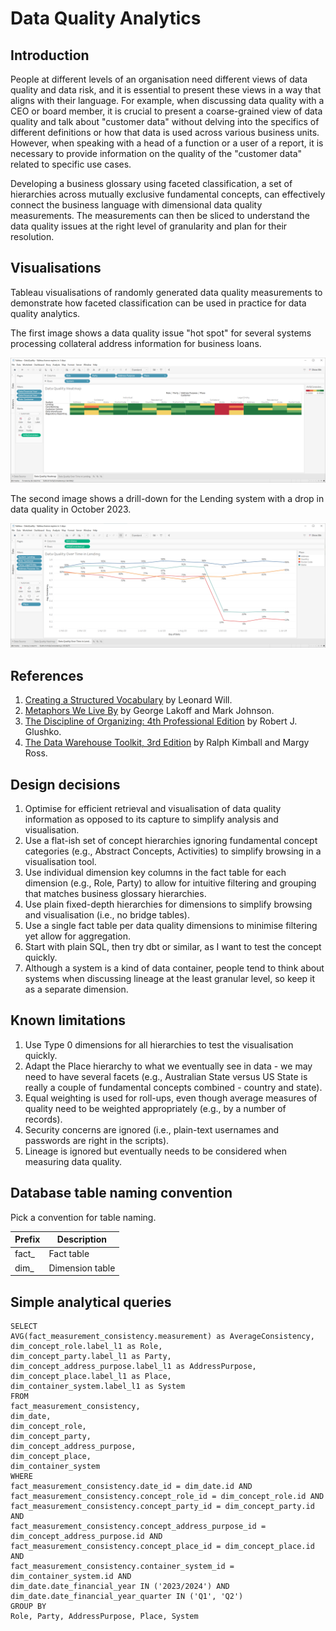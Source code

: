 # Data Quality Analytics

## Introduction

People at different levels of an organisation need different views of data quality and data risk, and it is essential to present these views in a way that aligns with their language. For example, when discussing data quality with a CEO or board member, it is crucial to present a coarse-grained view of data quality and talk about "customer data" without delving into the specifics of different definitions or how that data is used across various business units. However, when speaking with a head of a function or a user of a report, it is necessary to provide information on the quality of the "customer data" related to specific use cases.

Developing a business glossary using faceted classification, a set of hierarchies across mutually exclusive fundamental concepts, can effectively connect the business language with dimensional data quality measurements. The measurements can then be sliced to understand the data quality issues at the right level of granularity and plan for their resolution.

## Visualisations

Tableau visualisations of randomly generated data quality measurements to demonstrate how faceted classification can be used in practice for data quality analytics.

The first image shows a data quality issue "hot spot" for several systems processing collateral address information for business loans.

![Data Quality Heatmap](visualization-heatmap.png "Data Quality Heatmap")

The second image shows a drill-down for the Lending system with a drop in data quality in October 2023.

![Data Quality Time Series](visualization-timeseries.png "Data Quality Time Series")

## References

1. [Creating a Structured Vocabulary](https://www.meetup.com/Knowledge-Organisation-London/events/284319067/) by Leonard Will.
1. [Metaphors We Live By](https://www.goodreads.com/book/show/34459.Metaphors_We_Live_By) by George Lakoff and Mark Johnson.
1. [The Discipline of Organizing: 4th Professional Edition](https://open.umn.edu/opentextbooks/textbooks/913) by Robert J. Glushko.
1. [The Data Warehouse Toolkit, 3rd Edition](https://www.kimballgroup.com/data-warehouse-business-intelligence-resources/books/data-warehouse-dw-toolkit/) by Ralph Kimball and Margy Ross.

## Design decisions

1. Optimise for efficient retrieval and visualisation of data quality information as opposed to its capture to simplify analysis and visualisation.
1. Use a flat-ish set of concept hierarchies ignoring fundamental concept categories (e.g., Abstract Concepts, Activities) to simplify browsing in a visualisation tool.
1. Use individual dimension key columns in the fact table for each dimension (e.g., Role, Party) to allow for intuitive filtering and grouping that matches business glossary hierarchies.
1. Use plain fixed-depth hierarchies for dimensions to simplify browsing and visualisation (i.e., no bridge tables).
1. Use a single fact table per data quality dimensions to minimise filtering yet allow for aggregation.
1. Start with plain SQL, then try dbt or similar, as I want to test the concept quickly.
1. Although a system is a kind of data container, people tend to think about systems when discussing lineage at the least granular level, so keep it as a separate dimension. 

## Known limitations

1. Use Type 0 dimensions for all hierarchies to test the visualisation quickly.
1. Adapt the Place hierarchy to what we eventually see in data - we may need to have several facets (e.g., Australian State versus US State is really a couple of fundamental concepts combined - country and state).
1. Equal weighting is used for roll-ups, even though average measures of quality need to be weighted appropriately (e.g., by a number of records).
1. Security concerns are ignored (i.e., plain-text usernames and passwords are right in the scripts).
1. Lineage is ignored but eventually needs to be considered when measuring data quality.

## Database table naming convention

Pick a convention for table naming. 

| Prefix    | Description     |
|-----------|-----------------|
| fact_     | Fact table      |
| dim_      | Dimension table |

## Simple analytical queries

```
SELECT 
AVG(fact_measurement_consistency.measurement) as AverageConsistency, 
dim_concept_role.label_l1 as Role,
dim_concept_party.label_l1 as Party,
dim_concept_address_purpose.label_l1 as AddressPurpose,
dim_concept_place.label_l1 as Place,
dim_container_system.label_l1 as System
FROM 
fact_measurement_consistency,
dim_date, 
dim_concept_role, 
dim_concept_party, 
dim_concept_address_purpose,
dim_concept_place,
dim_container_system
WHERE
fact_measurement_consistency.date_id = dim_date.id AND
fact_measurement_consistency.concept_role_id = dim_concept_role.id AND
fact_measurement_consistency.concept_party_id = dim_concept_party.id AND
fact_measurement_consistency.concept_address_purpose_id = dim_concept_address_purpose.id AND
fact_measurement_consistency.concept_place_id = dim_concept_place.id AND
fact_measurement_consistency.container_system_id = dim_container_system.id AND
dim_date.date_financial_year IN ('2023/2024') AND
dim_date.date_financial_year_quarter IN ('Q1', 'Q2')
GROUP BY
Role, Party, AddressPurpose, Place, System
```